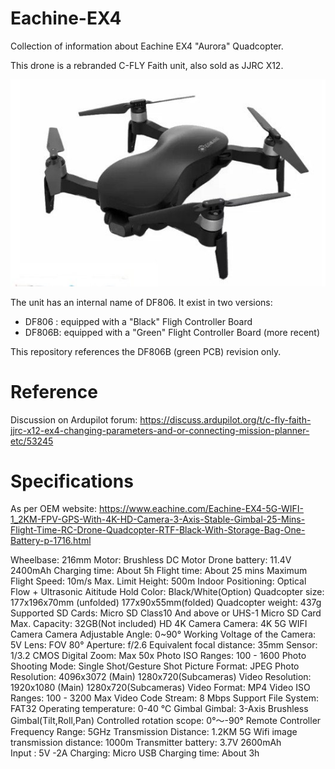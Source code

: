 # Eachine-EX4
Collection of information about Eachine EX4 "Aurora" Quadcopter.

This drone is a rebranded C-FLY Faith unit, also sold as JJRC X12.

![Aurora](./Aurora.jpg) 

The unit has an internal name of DF806. It exist in two versions: 

- DF806 : equipped with a "Black" Fligh Controller Board
- DF806B: equipped with a "Green" Flight Controller Board (more recent)

This repository references the DF806B (green PCB) revision only.

# Reference
Discussion on Ardupilot forum: https://discuss.ardupilot.org/t/c-fly-faith-jjrc-x12-ex4-changing-parameters-and-or-connecting-mission-planner-etc/53245

# Specifications

As per OEM website: https://www.eachine.com/Eachine-EX4-5G-WIFI-1_2KM-FPV-GPS-With-4K-HD-Camera-3-Axis-Stable-Gimbal-25-Mins-Flight-Time-RC-Drone-Quadcopter-RTF-Black-With-Storage-Bag-One-Battery-p-1716.html

Wheelbase: 216mm
Motor: Brushless DC Motor
Drone battery: 11.4V 2400mAh
Charging time: About 5h
Flight time: About 25 mins
Maximum  Flight Speed: 10m/s
Max. Limit Height: 500m
Indoor Positioning: Optical Flow + Ultrasonic Aititude Hold
Color: Black/White(Option)
Quadcopter size: 177x196x70mm (unfolded)  177x90x55mm(folded)
Quadcopter weight: 437g
Supported SD Cards: Micro SD Class10 And above or UHS-1 Micro SD Card
Max. Capacity: 32GB(Not included)
HD 4K Camera	Camera:  4K 5G WIFI Camera
Camera Adjustable Angle: 0~90°
Working Voltage of the Camera: 5V
Lens: FOV 80°
Aperture: f/2.6
Equivalent focal distance: 35mm
Sensor: 1/3.2 CMOS
Digital Zoom: Max 50x
Photo ISO Ranges: 100 - 1600
Photo Shooting Mode: Single Shot/Gesture Shot
Picture Format: JPEG
Photo Resolution: 4096x3072 (Main)  1280x720(Subcameras)
Video Resolution: 1920x1080 (Main)  1280x720(Subcameras)
Video Format: MP4
Video ISO Ranges: 100 - 3200
Max Video Code Stream: 8 Mbps
Support File System: FAT32
Operating temperature: 0-40 ℃
Gimbal	Gimbal: 3-Axis Brushless Gimbal(Tilt,Roll,Pan)
Controlled rotation scope: 0°〜-90°
Remote Controller	Frequency Range: 5GHz
Transmission Distance: 1.2KM
5G Wifi image transmission distance: 1000m 
Transmitter battery: 3.7V 2600mAh  
Input : 5V -2A
Charging: Micro USB 
Charging time: About 3h
